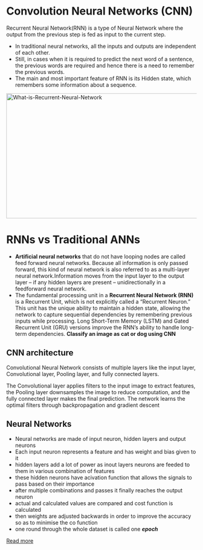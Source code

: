 # Convolution Neural Networks (CNN)
Recurrent Neural Network(RNN) is a type of Neural Network where the output from the previous step is fed as input to the current step.
*  In traditional neural networks, all the inputs and outputs are independent of each other.
*  Still, in cases when it is required to predict the next word of a sentence, the previous words are required and hence there is a need to remember the previous words.
*  The main and most important feature of RNN is its Hidden state, which remembers some information about a sequence.

<img alt="What-is-Recurrent-Neural-Network" height="330" src="https://media.geeksforgeeks.org/wp-content/uploads/20231204125839/What-is-Recurrent-Neural-Network-660.webp" width="660">

# RNNs vs Traditional ANNs
* **Artificial neural networks** that do not have looping nodes are called feed forward neural networks. Because all information is only passed forward, this kind of neural network is also referred to as a multi-layer neural network.Information moves from the input layer to the output layer – if any hidden layers are present – unidirectionally in a feedforward neural network.
* The fundamental processing unit in a **Recurrent Neural Network (RNN)** is a Recurrent Unit, which is not explicitly called a “Recurrent Neuron.” This unit has the unique ability to maintain a hidden state, allowing the network to capture sequential dependencies by remembering previous inputs while processing. Long Short-Term Memory (LSTM) and Gated Recurrent Unit (GRU) versions improve the RNN’s ability to handle long-term dependencies.
**Classify an image as cat or dog using CNN**
## CNN architecture
Convolutional Neural Network consists of multiple layers like the input layer, Convolutional layer, Pooling layer, and fully connected layers.



The Convolutional layer applies filters to the input image to extract features, the Pooling layer downsamples the image to reduce computation, and the fully connected layer makes the final prediction. The network learns the optimal filters through backpropagation and gradient descent


  ## Neural Networks
  * Neural networks are made of input neuron, hidden layers and output neurons
  * Each input neuron represents a feature and has weight and bias given to it
  * hidden layers add a lot of power as inout layers neurons are feeded to them in various combination of features
  * these hidden neurons have acivation function that allows the signals to pass based on their importance
  * after multiple combinations and passes it finally reaches the output neuron
  * actual and calculated values are compared and cost function is calculated
  * then weights are adjusted backwards in order to improve the accuracy so as to minimise the co function
  * one round through the whole dataset is called one **_epoch_**

  [Read more](https://www.geeksforgeeks.org/introduction-convolution-neural-network/)

  


